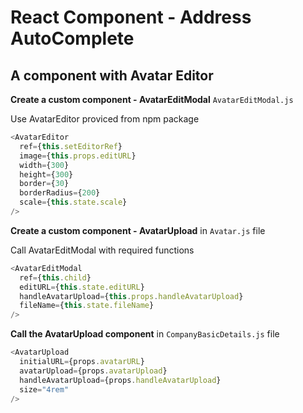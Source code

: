 # React Component - Address AutoComplete
## A component with Avatar Editor

**Create a custom component - AvatarEditModal** `AvatarEditModal.js`


Use AvatarEditor proviced from npm package
```javascript
<AvatarEditor
  ref={this.setEditorRef}
  image={this.props.editURL}
  width={300}
  height={300}
  border={30}
  borderRadius={200}
  scale={this.state.scale}
/>
```

**Create a custom component - AvatarUpload** in `Avatar.js` file

Call AvatarEditModal with required functions

```javascript
<AvatarEditModal
  ref={this.child}
  editURL={this.state.editURL}
  handleAvatarUpload={this.props.handleAvatarUpload}
  fileName={this.state.fileName}
/>
```

**Call the AvatarUpload component**  in `CompanyBasicDetails.js` file

```javascript
<AvatarUpload
  initialURL={props.avatarURL}
  avatarUpload={props.avatarUpload}
  handleAvatarUpload={props.handleAvatarUpload}
  size="4rem"
/>
```



